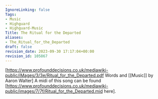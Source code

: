 ```yaml
---
IgnoreLinking: false
Tags:
- Music
- Highguard
- Highguard-Music
Title: The Ritual for the Departed
aliases:
- The_Ritual_for_the_Departed
draft: false
revision_date: 2023-09-30 17:17:04+00:00
revision_id: 105867
---
```


[https://www.profounddecisions.co.uk/mediawiki-public/iMages/3/3e/Ritual_for_the_Departed.pdf Words and [[Music]] by Aaron Walter]
A midi of this song can be found [https://www.profounddecisions.co.uk/mediawiki-public/images/7/7f/Ritual_for_the_Departed.mid here].